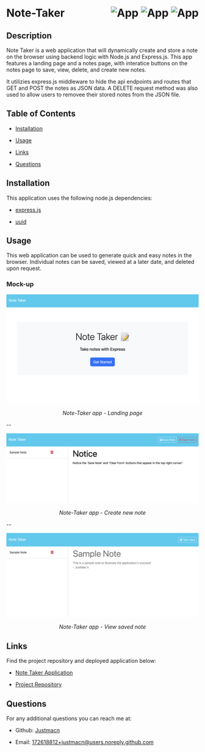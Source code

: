 # Note-Taker <div style="float: right;">![App](https://img.shields.io/badge/Language-Javascript-pine.svg) ![App](https://img.shields.io/badge/Runtime-Node.js-blue.svg) ![App](https://img.shields.io/badge/Framework-Express.js-orange.svg)</div>

## Description

Note Taker is a web application that will dynamically create and store a note on the browser using backend logic with Node.js and Express.js. This app features a landing page and a notes page, with interatice buttons on the notes page to save, view, delete, and create new notes. 

It utilizies express.js middleware to hide the api endpoints and routes that GET and POST the notes as JSON data. A DELETE request method was also used to allow users to removee their stored notes from the JSON file.

## Table of Contents

- [Installation](#installation)

- [Usage](#usage)

- [Links](#links)

- [Questions](#questions)

## Installation

This application uses the following node.js dependencies:
- [express.js](https://expressjs.com) 

- [uuid](https://www.npmjs.com/package/uuid)

## Usage

This web application can be used to generate quick and easy notes in the browser. Individual notes can be saved, viewed at a later date, and deleted upon request.

### Mock-up

![A note taker app landing page](./images/note_landing.png)
<div style="text-align: center; font-style: italic;">Note-Taker app - Landing page</div>

--

![A note taker app demonstrating a new note](./images/note_new.png)
<div style="text-align: center; font-style: italic;">Note-Taker app - Create new note</div>

--

![A note taker app viewing a saved note](./images/note_saved.png)
<div style="text-align: center; font-style: italic;">Note-Taker app - View saved note</div>

## Links
Find the project repository and deployed application below:

- [Note Taker Application](https://note-taker-ctw9.onrender.com/)

- [Project Repository](https://github.com/justmacn/Note-Taker)

## Questions

For any additional questions you can reach me at:

- Github: [Justmacn](https://github.com/Justmacn)

- Email: 172618812+justmacn@users.noreply.github.com